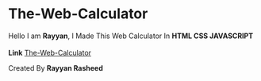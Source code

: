 # The-Web-Calculator
Hello I am **Rayyan**, I Made This Web Calculator In **HTML CSS JAVASCRIPT**<br><br>
**Link** [The-Web-Calculator](https://rayyanrnkj.github.io/The-Web-Calculator/) 

Created By **Rayyan Rasheed**
